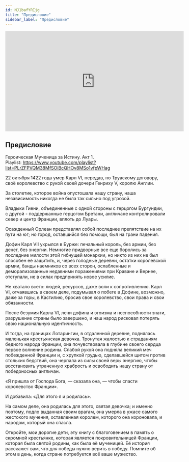 ```yaml
---
id: NJ1bafYRIjg
title: "Предисловие"
sidebar_label: "Предисловие"
---
```


<div class="video-float-container">
  <iframe
    width="560"
    height="315"
    src="https://www.youtube.com/embed/NJ1bafYRIjg"
    title="YouTube video player"
    frameborder="0"
    allow="accelerometer; autoplay; clipboard-write; encrypted-media; gyroscope; picture-in-picture; web-share"
    referrerpolicy="strict-origin-when-cross-origin"
    allowfullscreen
  ></iframe>
</div>

## Предисловие

Героическая Мученица за Истину. Акт 1.  
Playlist: https://www.youtube.com/playlist?list=PLrZFPVQM38MfSOiBcQHOv8MSo1vfpWHag

22 октября 1422 года умер Карл VI, передав, по Труаскому договору, своё королевство с рукой своей дочери Генриху V, королю Англии.

За столетие, которое война опустошала нашу страну, наша независимость никогда не была так сильно под угрозой.

Владыки Гиени, объединенные с одной стороны с герцогом Бургундии, с другой - поддержанные герцогом Бретани, англичане контролировали север и центр Франции, вплоть до Луары.

Осажденный Орлеан представлял собой последнее препятствие на их пути на юг; но город, оставшийся без помощи, был на грани падения.

Дофин Карл VII укрылся в Бурже: печальный король, без армии, без денег, без энергии. Немногие придворные все еще боролись за последние милости этой гибнущей монархии, но никто из них не был способен её защитить, и, через голодные деревни, остатки королевской армии, банды наемников со всех сторон, ослабленные и деморализованные недавними поражениями при Краване и Вернее, отступали, не в силах предпринять новое усилие.

Не хватало всего: людей, ресурсов, даже воли к сопротивлению. Карл VI, отчаявшись в своем деле, подумывал о побеге в Дофине, возможно, даже за горы, в Кастилию, бросив свое королевство, свои права и свои обязанности.

После безумия Карла VI, лени дофина и эгоизма и неспособности знати, разрушение страны было завершено, и наш народ рисковал потерять свою национальную идентичность.

И тогда, на границах Лотарингии, в отдаленной деревне, поднялась маленькая крестьянская девочка. Тронутая жалостью к страданиям бедного народа Франции, она почувствовала в глубине своего сердца первое волнение родины. Слабой рукой она подняла великий меч побежденной Франции и, с хрупкой грудью, сделавшейся щитом против стольких бедствий, она черпала из силы своей веры энергию, чтобы восстановить утраченную храбрость и освободить нашу страну от победоносных англичан.

«Я пришла от Господа Бога, — сказала она, — чтобы спасти королевство Франции».

И добавила: «Для этого я и родилась».

На самом деле, она родилась для этого, святая девочка; и именно поэтому, подло выданная своим врагам, она умерла в ужасе самого жестокого мучения, оставленная королем, которого она короновала, и народом, который она спасла.

Откройте, мои дорогие дети, эту книгу с благоговением в память о скромной крестьянке, которая является покровительницей Франции, которая была святой родины, как была её мученицей. Её история расскажет вам, что для победы нужно верить в победу. Помните об этом в день, когда стране потребуется всё ваше мужество.

